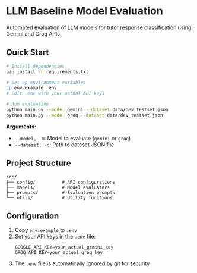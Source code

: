 # LLM Baseline Model Evaluation

Automated evaluation of LLM models for tutor response classification using Gemini and Groq APIs.

## Quick Start

```bash
# Install dependencies
pip install -r requirements.txt

# Set up environment variables
cp env.example .env
# Edit .env with your actual API keys

# Run evaluation
python main.py --model gemini --dataset data/dev_testset.json
python main.py --model groq --dataset data/dev_testset.json
```


**Arguments:**
- `--model, -m`: Model to evaluate (`gemini` or `groq`)
- `--dataset, -d`: Path to dataset JSON file

## Project Structure

```
src/
├── config/          # API configurations
├── models/          # Model evaluators
├── prompts/         # Evaluation prompts
└── utils/           # Utility functions
```

## Configuration

1. Copy `env.example` to `.env`
2. Set your API keys in the `.env` file:
   ```
   GOOGLE_API_KEY=your_actual_gemini_key
   GROQ_API_KEY=your_actual_groq_key
   ```
3. The `.env` file is automatically ignored by git for security


